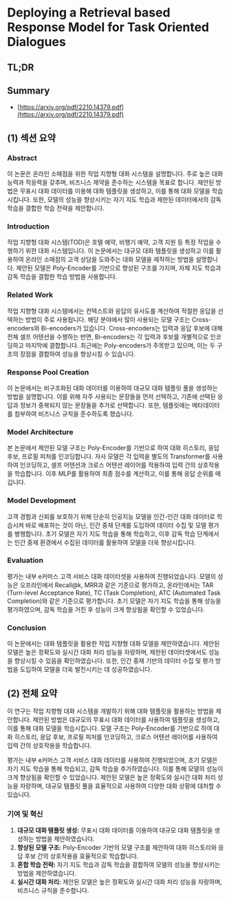 # Deploying a Retrieval based Response Model for Task Oriented Dialogues
## TL;DR
## Summary
- [https://arxiv.org/pdf/2210.14379.pdf](https://arxiv.org/pdf/2210.14379.pdf)

## (1) 섹션 요약

### Abstract
이 논문은 온라인 소매점을 위한 작업 지향형 대화 시스템을 설명합니다. 주로 높은 대화 능력과 적응력을 갖추며, 비즈니스 제약을 준수하는 시스템을 목표로 합니다. 제안된 방법은 무표시 대화 데이터를 이용해 대화 템플릿을 생성하고, 이를 통해 대화 모델을 학습시킵니다. 또한, 모델의 성능을 향상시키는 자기 지도 학습과 제한된 데이터에서의 감독 학습을 결합한 학습 전략을 제안합니다.

### Introduction
작업 지향형 대화 시스템(TOD)은 호텔 예약, 비행기 예약, 고객 지원 등 특정 작업을 수행하기 위한 대화 시스템입니다. 이 논문에서는 대규모 대화 템플릿을 생성하고 이를 활용하여 온라인 소매점의 고객 상담을 도와주는 대화 모델을 제작하는 방법을 설명합니다. 제안된 모델은 Poly-Encoder를 기반으로 향상된 구조를 가지며, 자체 지도 학습과 감독 학습을 결합한 학습 방법을 사용합니다.

### Related Work
작업 지향형 대화 시스템에서는 컨텍스트와 응답의 유사도를 계산하여 적절한 응답을 선택하는 방법이 주로 사용됩니다. 해당 분야에서 많이 사용되는 모델 구조는 Cross-encoders와 Bi-encoders가 있습니다. Cross-encoders는 입력과 응답 후보에 대해 전체 셀프 어텐션을 수행하는 반면, Bi-encoders는 각 입력과 후보를 개별적으로 인코딩하고 마지막에 결합합니다. 최근에는 Poly-encoders가 주목받고 있으며, 이는 두 구조의 장점을 결합하여 성능을 향상시킬 수 있습니다.

### Response Pool Creation
이 논문에서는 비구조화된 대화 데이터를 이용하여 대규모 대화 템플릿 풀을 생성하는 방법을 설명합니다. 이를 위해 자주 사용되는 문장들을 먼저 선택하고, 기존에 선택된 응답과 정보가 중복되지 않는 문장들을 추가로 선택합니다. 또한, 템플릿에는 메타데이터를 첨부하여 비즈니스 규칙을 준수하도록 했습니다.

### Model Architecture
본 논문에서 제안된 모델 구조는 Poly-Encoder를 기반으로 하여 대화 히스토리, 응답 후보, 프로필 피처를 인코딩합니다. 자사 모델은 각 입력을 별도의 Transformer를 사용하여 인코딩하고, 셀프 어텐션과 크로스 어텐션 레이어를 적용하여 입력 간의 상호작용을 학습합니다. 이후 MLP를 활용하여 최종 점수를 계산하고, 이를 통해 응답 순위를 매깁니다.

### Model Development
고객 경험과 신뢰를 보호하기 위해 단순히 인공지능 모델을 인간-인간 대화 데이터로 학습시켜 바로 배포하는 것이 아닌, 인간 중재 단계를 도입하여 데이터 수집 및 모델 평가를 병행합니다. 초기 모델은 자기 지도 학습을 통해 학습하고, 이후 감독 학습 단계에서는 인간 중재 환경에서 수집된 데이터를 활용하여 모델을 더욱 향상시킵니다.

### Evaluation
평가는 내부 e커머스 고객 서비스 대화 데이터셋을 사용하여 진행되었습니다. 모델의 성능은 오프라인에서 Recall@k, MRR과 같은 기준으로 평가하고, 온라인에서는 TAR (Turn-level Acceptance Rate), TC (Task Completion), ATC (Automated Task Completion)와 같은 기준으로 평가합니다. 초기 모델은 자기 지도 학습을 통해 성능을 평가하였으며, 감독 학습을 거친 후 성능이 크게 향상됨을 확인할 수 있었습니다.

### Conclusion
이 논문에서는 대화 템플릿을 활용한 작업 지향형 대화 모델을 제안하였습니다. 제안된 모델은 높은 정확도와 실시간 대화 처리 성능을 자랑하며, 제한된 데이터셋에서도 성능을 향상시킬 수 있음을 확인하였습니다. 또한, 인간 중재 기반의 데이터 수집 및 평가 방법을 도입하여 모델을 더욱 발전시키는 데 성공하였습니다.

## (2) 전체 요약
이 연구는 작업 지향형 대화 시스템을 개발하기 위해 대화 템플릿을 활용하는 방법을 제안합니다. 제안된 방법은 대규모의 무표시 대화 데이터를 사용하여 템플릿을 생성하고, 이를 통해 대화 모델을 학습시킵니다. 모델 구조는 Poly-Encoder를 기반으로 하여 대화 히스토리, 응답 후보, 프로필 피처를 인코딩하고, 크로스 어텐션 레이어를 사용하여 입력 간의 상호작용을 학습합니다.

평가는 내부 e커머스 고객 서비스 대화 데이터를 사용하여 진행되었으며, 초기 모델은 자기 지도 학습을 통해 학습되고, 감독 학습을 추가하였습니다. 이를 통해 모델의 성능이 크게 향상됨을 확인할 수 있었습니다. 제안된 모델은 높은 정확도와 실시간 대화 처리 성능을 자랑하며, 대규모 템플릿 풀을 효율적으로 사용하여 다양한 대화 상황에 대처할 수 있습니다.

### 기여 및 혁신
1. **대규모 대화 템플릿 생성:** 무표시 대화 데이터를 이용하여 대규모 대화 템플릿을 생성하는 방법을 제안하였습니다.
2. **향상된 모델 구조:** Poly-Encoder 기반의 모델 구조를 제안하여 대화 히스토리와 응답 후보 간의 상호작용을 효율적으로 학습합니다.
3. **혼합 학습 전략:** 자기 지도 학습과 감독 학습을 결합하여 모델의 성능을 향상시키는 방법을 제안하였습니다.
4. **실시간 대화 처리:** 제안된 모델은 높은 정확도와 실시간 대화 처리 성능을 자랑하며, 비즈니스 규칙을 준수합니다.